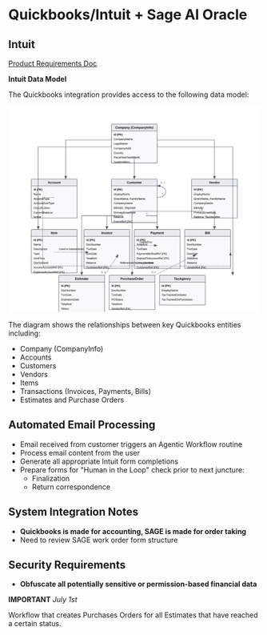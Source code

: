 # Quickbooks/Intuit + Sage AI Oracle

## Intuit

[Product Requirements Doc](docs/PRD.md)

**Intuit Data Model**

The Quickbooks integration provides access to the following data model:

![Quickbooks Entity Relationship Diagram](docs/quickbooks-erd.svg)

The diagram shows the relationships between key Quickbooks entities including:

- Company (CompanyInfo)
- Accounts
- Customers
- Vendors
- Items
- Transactions (Invoices, Payments, Bills)
- Estimates and Purchase Orders

## Automated Email Processing

- Email received from customer triggers an Agentic Workflow routine
- Process email content from the user
- Generate all appropriate Intuit form completions
- Prepare forms for "Human in the Loop" check prior to next juncture:
  - Finalization
  - Return correspondence

## System Integration Notes

- **Quickbooks is made for accounting, SAGE is made for order taking**
- Need to review SAGE work order form structure

## Security Requirements

- **Obfuscate all potentially sensitive or permission-based financial data**

**IMPORTANT**
*July 1st*

Workflow that creates Purchases Orders for all Estimates that have reached a certain status.

